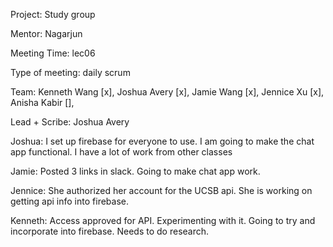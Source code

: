 

Project: Study group

Mentor: Nagarjun

Meeting Time: lec06

Type of meeting: daily scrum

Team: Kenneth Wang [x], Joshua Avery [x], Jamie Wang [x], Jennice Xu [x], Anisha Kabir [],

Lead + Scribe: Joshua Avery

Joshua: I set up firebase for everyone to use. I am going to  make the chat app functional. I have a lot of work from other classes

Jamie: Posted 3 links in slack. Going to make chat app work. 

Jennice: She authorized her account for the UCSB api. She is working on getting api info into firebase.

Kenneth: Access approved for API. Experimenting with it. Going to try and incorporate into firebase. Needs to do research.

